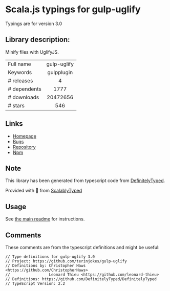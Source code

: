 
# Scala.js typings for gulp-uglify

Typings are for version 3.0

## Library description:
Minify files with UglifyJS.

|                    |                 |
| ------------------ | :-------------: |
| Full name          | gulp-uglify |
| Keywords           | gulpplugin |
| # releases         | 4 |
| # dependents       | 1777 |
| # downloads        | 20472656 |
| # stars            | 546 |

## Links
- [Homepage](https://github.com/terinjokes/gulp-uglify/)
- [Bugs](https://github.com/terinjokes/gulp-uglify/issues)
- [Repository](https://github.com/terinjokes/gulp-uglify)
- [Npm](https://www.npmjs.com/package/gulp-uglify)
    


## Note
This library has been generated from typescript code from [DefinitelyTyped](https://definitelytyped.org).

Provided with :purple_heart: from [ScalablyTyped](https://github.com/oyvindberg/ScalablyTyped)

## Usage
See [the main readme](../../readme.md) for instructions.

## Comments

These comments are from the typescript definitions and might be useful:
```
// Type definitions for gulp-uglify 3.0
// Project: https://github.com/terinjokes/gulp-uglify
// Definitions by: Christopher Haws <https://github.com/ChristopherHaws>
//                 Leonard Thieu <https://github.com/leonard-thieu>
// Definitions: https://github.com/DefinitelyTyped/DefinitelyTyped
// TypeScript Version: 2.2

```

